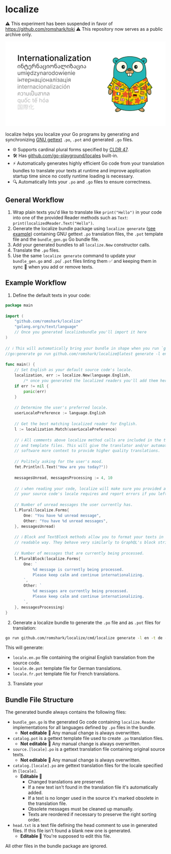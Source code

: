 # localize

⚠️ This experiment has been suspended in favor of https://github.com/romshark/toki ⚠️
This repository now serves as a public archive only.

![Localize Banner](./localize_banner.svg)

localize helps you localize your Go programs by generating and synchronizing
[GNU gettext](https://www.gnu.org/software/gettext/) `.po`, `.pot` and generated
`.go` files.

- 🌐 Supports cardinal plural forms specified by
  [CLDR 47](https://cldr.unicode.org/downloads/cldr-47).
- 🛠️ Has [github.com/go-playground/locales](https://github.com/go-playground/locales)
  built-in.
- ⚡ Automatically generates highly efficient Go code from your translation bundles
  to translate your texts at runtime and improve application startup time since no
  costly runtime loading is necessary.
- 🔍 Automatically lints your `.po` and `.go` files to ensure correctness.

## General Workflow

1. Wrap plain texts you'd like to translate like `print("Hello")` in your code
   into one of the provided Reader methods such as `Text`:
   `print(localizedReader.Text("Hello")`.
2. Generate the localize bundle package using `localize generate`
   ([see example](#example-workflow)) containing GNU gettext `.po` translation files,
   the `.pot` template file and the `bundle_gen.go` Go bundle file.
3. Add your generated bundles to all `localize.New` constructor calls.
4. Translate the `.po` files.
5. Use the same `localize generate` command to update your `bundle_gen.go` and `.po`/
   `.pot` files linting them ✅ and keeping them in sync 🔄 when you add or remove texts.

## Example Workflow

1. Define the default texts in your code:

```go
package main

import (
	"github.com/romshark/localize"
	"golang.org/x/text/language"
	// Once you generated localizebundle you'll import it here
)

// ℹ️ This will automatically bring your bundle in shape when you run `go generate`.
//go:generate go run github.com/romshark/localize@latest generate -l en -b localizebundle

func main() {
	// Set English as your default source code's locale.
	localization, err := localize.New(language.English,
		/* once you generated the localized readers you'll add them here */)
	if err != nil {
		panic(err)
	}

	// Determine the user's preferred locale.
	userLocalePreference := language.English

	// Get the best matching localized reader for English.
	l := localization.Match(userLocalePreference)

	// ℹ️ All comments above localize method calls are included in the translation
	// and template files. This will give the translator and/or automated translation
	// software more context to provide higher quality translations.

	// Politely asking for the user's mood.
	fmt.Println(l.Text("How are you today?"))

	messagesUnread, messagesProcessing := 4, 10

	// ℹ️ when reading your code, localize will make sure you provided all plural forms
	// your source code's locale requires and report errors if you left something out.

	// Number of unread messages the user currently has.
	l.Plural(localize.Forms{
		One: "You have %d unread message",
		Other: "You have %d unread messages",
	}, messagesUnread)

	// ℹ️ Block and TextBlock methods allow you to format your texts in a more
	// readable way. They behave very similarly to GraphQL's block strings.

	// Number of messages that are currently being processed.
	l.PluralBlock(localize.Forms{
		One: `
			%d message is currently being processed.
			Please keep calm and continue internationalizing.
		`,
		Other: `
			%d messages are currently being processed.
			Please keep calm and continue internationalizing.
		`,
	}, messagesProcessing)
}
```

2. Generate a localize bundle to generate the `.po` file and as `.pot` files for translation:

```sh
go run github.com/romshark/localize/cmd/localize generate -l en -t de -t fr
```

This will generate:

- `locale.en.po` file containing the original English translation from the source code.
- `locale.de.pot` template file for German translations.
- `locale.fr.pot` template file for French translations.

3. Translate your

## Bundle File Structure

The generated bundle always contains the following files:

- `bundle_gen.go` is the generated Go code containing `localize.Reader` implementations
  for all languages defined by `.po` files in the bundle.
  - **Not editable** 🤖 Any manual change is always overwritten.
- `catalog.pot` is a gettext template file used to create `.po` translation files.
  - **Not editable** 🤖 Any manual change is always overwritten.
- `source.[locale].po` is a gettext translation file containing original source texts.
  - **Not editable** 🤖 Any manual change is always overwritten.
- `catalog.[locale].po` are gettext translation files
  for the locale specified in `[locale]`.
  - **Editable 📝**
    - Changed translations are preserved.
    - If a new text isn't found in the translation file it's automatically added.
    - If a text is no longer used in the source
      it's marked obsolete in the translation file.
    - Obsolete messages must be cleaned up manually.
    - Texts are reordered if necessary to preserve the right sorting order.
- `head.txt` is a text file defining the head comment to use in generated files.
  If this file isn't found a blank new one is generated.
  - **Editable 📝** You're supposed to edit this file.

All other files in the bundle package are ignored.
